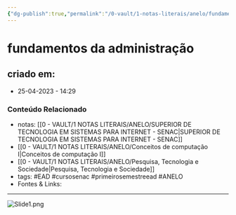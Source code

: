 ```yaml
---
{"dg-publish":true,"permalink":"/0-vault/1-notas-literais/anelo/fundamentos-da-administracao/","tags":["EAD","cursosenac","primeirosemestreead","ANELO"],"dgHomeLink":true,"dgShowLocalGraph":true,"dgShowFileTree":true,"dgEnableSearch":true,"noteIcon":""}
---
```


# fundamentos da administração

## criado em: 
-  25-04-2023 - 14:29

### Conteúdo Relacionado
- notas: [[0 - VAULT/1 NOTAS LITERAIS/ANELO/SUPERIOR DE TECNOLOGIA EM SISTEMAS PARA INTERNET - SENAC\|SUPERIOR DE TECNOLOGIA EM SISTEMAS PARA INTERNET - SENAC]]
- [[0 - VAULT/1 NOTAS LITERAIS/ANELO/Conceitos de computação I\|Conceitos de computação I]]
- [[0 - VAULT/1 NOTAS LITERAIS/ANELO/Pesquisa, Tecnologia e Sociedade\|Pesquisa, Tecnologia e Sociedade]]
- tags: #EAD #cursosenac #primeirosemestreead #ANELO 
- Fontes & Links: 

---

![Slide1.png](/img/user/0%20-%20VAULT/1%20NOTAS%20LITERAIS/ANELO/Slide1.png)